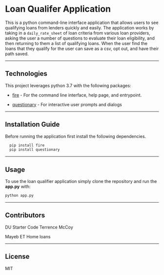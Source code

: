 # Loan Qualifer Application

This is a python command-line interface application that allows users to see qualifying loans from lenders quickly and easily. The application works by taking in a `daily_rate_sheet` of loan criteria from various loan providers, asking the user a number of questions to evaluate their loan eligibility, and then returning to them a list of qualifying loans. When the user find the loans that they qualify for the user can save as a csv, opt out, and have their path saved. 

---

## Technologies

This project leverages python 3.7 with the following packages:

* [fire](https://github.com/google/python-fire) - For the command line interface, help page, and entrypoint.

* [questionary](https://github.com/tmbo/questionary) - For interactive user prompts and dialogs

---

## Installation Guide

Before running the application first install the following dependencies.

```python
  pip install fire
  pip install questionary
```


---

## Usage

To use the loan qualifier application simply clone the repository and run the **app.py** with:

```python
python app.py
```


---

## Contributors

DU Starter Code
Terrence McCoy

Mayeb ET Home loans

---

## License

MIT